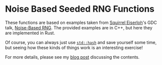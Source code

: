 # Noise Based Seeded RNG Functions

These functions are based on examples taken from [Squirrel Eiserloh](http://www.eiserloh.net/bio/)'s GDC talk, [Noise-Based RNG](https://youtu.be/LWFzPP8ZbdU?si=SYEybV8-AiFmoVf2). The provided examples are in C++, but here they are implemented in Rust.

Of course, you can always just use [`std::hash`](https://doc.rust-lang.org/std/hash/index.html) and save yourself some time, but seeing how these kinds of things work is an interesting exercise!

For more details, please see my [blog post](https://www.annardunster.com/posts/2024/eiserloh-noise-rng-rust) discussing the contents.
